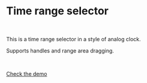 <h1>Time range selector</h1>

<br>

<p>This is a time range selector in a style of analog clock.</p>
<p>Supports handles and range area dragging.</p>

<br>

<p><a href="https://react-clock-range.s3.eu-west-1.amazonaws.com/index.html">Check the demo</a></p>
